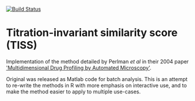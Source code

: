 [![Build Status](https://travis-ci.org/Swarchal/TISS.svg?branch=master)](https://travis-ci.org/Swarchal/TISS)

Titration-invariant similarity score (TISS)
============================================

Implementation of the method detailed by Perlman *et al* in their 2004 paper
['Multidimensional Drug Profiling by Automated Microscopy'](http://www.sciencemag.org/content/306/5699/1194.long).

Original was released as Matlab code for batch analysis. This is an attempt to re-write the methods in R with more emphasis on interactive use, and to make the method easier to apply to multiple use-cases.
